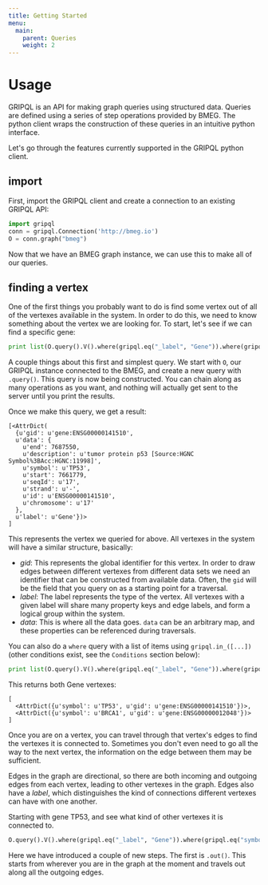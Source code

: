 ```yaml
---
title: Getting Started
menu:
  main:
    parent: Queries
    weight: 2
---
```



# Usage

GRIPQL is an API for making graph queries using structured data. Queries are defined using a series of step operations provided by BMEG. The python client wraps the construction of these queries in an intuitive python interface.

Let's go through the features currently supported in the GRIPQL python client.

## import

First, import the GRIPQL client and create a connection to an existing GRIPQL API:

```python
import gripql
conn = gripql.Connection('http://bmeg.io')
O = conn.graph("bmeg")
```
Now that we have an BMEG graph instance, we can use this to make all of our queries.

## finding a vertex

One of the first things you probably want to do is find some vertex out of all of the vertexes available in the system. In order to do this, we need to know something about the vertex we are looking for. To start, let's see if we can find a specific gene:

```python
print list(O.query().V().where(gripql.eq("_label", "Gene")).where(gripql.eq("symbol", "TP53")))
```

A couple things about this first and simplest query. We start with `O`, our GRIPQL instance connected to the BMEG, and create a new query with `.query()`. This query is now being constructed. You can chain along as many operations as you want, and nothing will actually get sent to the server until you print the results.

Once we make this query, we get a result:

```
[<AttrDict(
  {u'gid': u'gene:ENSG00000141510',
  u'data': {
    u'end': 7687550,
    u'description': u'tumor protein p53 [Source:HGNC Symbol%3BAcc:HGNC:11998]',
    u'symbol': u'TP53',
    u'start': 7661779,
    u'seqId': u'17',
    u'strand': u'-',
    u'id': u'ENSG00000141510',
    u'chromosome': u'17'
  },
  u'label': u'Gene'})>
]
```

This represents the vertex we queried for above. All vertexes in the system will have a similar structure, basically:

* _gid_: This represents the global identifier for this vertex. In order to draw edges between different vertexes from different data sets we need an identifier that can be constructed from available data. Often, the `gid` will be the field that you query on as a starting point for a traversal.
* _label_: The label represents the type of the vertex. All vertexes with a given label will share many property keys and edge labels, and form a logical group within the system.
* _data_: This is where all the data goes. `data` can be an arbitrary map, and these properties can be referenced during traversals.

You can also do a `where` query with a list of items using `gripql.in_([...])` (other conditions exist, see the `Conditions` section below):

```python
print list(O.query().V().where(gripql.eq("_label", "Gene")).where(gripql.in_("symbol", ["TP53", "BRCA1"])).render({"gid": "_gid", "symbol":"symbol"}))
```

This returns both Gene vertexes:

```
[
  <AttrDict({u'symbol': u'TP53', u'gid': u'gene:ENSG00000141510'})>,
  <AttrDict({u'symbol': u'BRCA1', u'gid': u'gene:ENSG00000012048'})>
]
```

Once you are on a vertex, you can travel through that vertex's edges to find the vertexes it is connected to. Sometimes you don't even need to go all the way to the next vertex, the information on the edge between them may be sufficient.

Edges in the graph are directional, so there are both incoming and outgoing edges from each vertex, leading to other vertexes in the graph. Edges also have a _label_, which distinguishes the kind of connections different vertexes can have with one another.

Starting with gene TP53, and see what kind of other vertexes it is connected to.

```python
O.query().V().where(gripql.eq("_label", "Gene")).where(gripql.eq("symbol", "TP53"))
```

Here we have introduced a couple of new steps. The first is `.out()`. This starts from wherever you are in the graph at the moment and travels out along all the outgoing edges.
